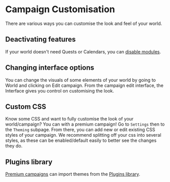 # Campaign Customisation

There are various ways you can customise the look and feel of your world.

## Deactivating features

If your world doesn't need Quests or Calendars, you can [disable modules](/advanced/disabling-modules).

## Changing interface options

You can change the visuals of some elements of your world by going to World and clicking on Edit campaign. From the campaign edit interface, the Interface gives you control on customising the look.

## Custom CSS

Know some CSS and want to fully customise the look of your world/campaign? You can with a premium campaign! Go to `Settings` then to the `Theming` subpage. From there, you can add new or edit existing CSS styles of your campaign. We recommend splitting off your css into several styles, as these can be enabled/default easily to better see the changes they do.

## Plugins library

[Premium campaigns](https://kanka.io/premium) can import themes from the [Plugins library](https://plugins.kanka.io).
